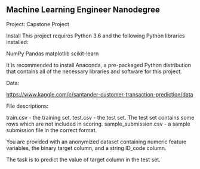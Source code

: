 ##  Machine Learning Engineer Nanodegree

Project: Capstone Project

Install
This project requires Python 3.6 and the following Python libraries installed:

NumPy
Pandas
matplotlib
scikit-learn

It is recommended to install Anaconda, a pre-packaged Python distribution that contains all of the necessary libraries and software for this project.

Data:

https://www.kaggle.com/c/santander-customer-transaction-prediction/data

File descriptions:

train.csv - the training set.
test.csv - the test set. The test set contains some rows which are not included in scoring.
sample_submission.csv - a sample submission file in the correct format.

You are provided with an anonymized dataset containing numeric feature variables, the binary target column, and a string ID_code column.

The task is to predict the value of target column in the test set.

